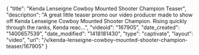 {
    "title": "Kenda Lenseigne Cowboy Mounted Shooter Champion Teaser",
    "description": "A great little teaser promo our video producer made to show off Kenda Lenseigne Cowboy Mounted Shooter Champion. Rising quickly through the ranks, Kenda reac...",
    "videoid": "167905",
    "date_created": "1400657539",
    "date_modified": "1418181430",
    "type": "captivate",
    "layout": "video",
    "url": "\/v\/kenda-lenseigne-cowboy-mounted-shooter-champion-teaser\/167905"
}